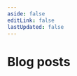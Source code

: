```yaml
---
aside: false
editLink: false
lastUpdated: false
---
```


# Blog posts

<PostCard
  v-for="post of posts"
  :post="post"
/>

<script setup>
import { data } from './posts.data.ts'
import PostCard from './PostCard.vue'

const posts = data.filter((post) => post.url != '/blog/' && post.url != '/blog/0000-00-00-template')
  .sort((postA, postB) => postA.url < postB.url)
</script>
